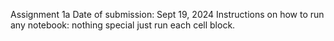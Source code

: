 Assignment 1a
Date of submission: Sept 19, 2024
Instructions on how to run any notebook: nothing special just run each cell block.
